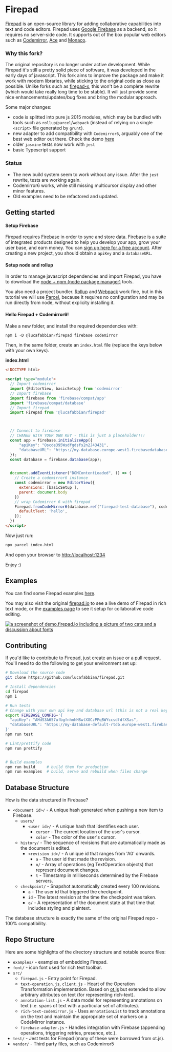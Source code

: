 # Firepad 

[Firepad](http://www.firepad.io/) is an open-source library for adding collaborative capabilities into text and code editors. Firepad uses [Google Firebase](https://groups.google.com/forum/#!forum/firebase-talk) as a backend, so it requires no server-side code. It supports out of the box popular web editors such as [Codemirror](https://codemirror.net/), [Ace](https://ace.c9.io/) and [Monaco](https://microsoft.github.io/monaco-editor/).


### Why this fork?

The original repository is no longer under active development. While Firepad it's still a pretty solid piece of software, it was developed in the early days of javascript. This fork aims to improve the package and make it work with modern libraries, while sticking to the original code as close as possible. Unlike forks such as [firepad-x](https://github.com/interviewstreet/firepad-x), this won't be a complete rewrite (which would take really long time to be stable). It will just provide some nice enhancements/updates/bug fixes and bring the modular approach.


Some major changes:
- code is splitted into pure js 2015 modules, which may be bundled with tools such as `rollup`/`parcel`/`webpack` (instead of relying on a single `<script>` file generated by `grunt`).
- new adapter to add compatibility with `Codemirror6`, arguably one of the best web editor out there. Check the demo [here](https://github.com/lucafabbian/codemirror6-firepad-demo)
- older `jasmine` tests now work with `jest`
- basic Typescript support


### Status

- The new build system seem to work without any issue. After the `jest` rewrite, tests are working again.
- Codemirror6 works, while still missing multicursor display and other minor features.
- Old examples need to be refactored and updated.


## Getting started

#### Setup Firebase

Firepad requires [Firebase](https://firebase.google.com/) in order to sync and store data. Firebase is a suite of integrated products designed to help you develop your app, grow your user base, and earn money. You can [sign up here for a free account](https://console.firebase.google.com/). After creating a new project, you should obtain a `apiKey` and a `databaseURL`.

#### Setup node and rollup

In order to manage javascript dependencies and import Firepad, you have to download the [node + npm (node package manager)](https://nodejs.org/en/download/) tools.

You also need a project bundler. [Rollup](https://rollupjs.org) and [Webpack](https://webpack.js.org/) work fine, but in this tutorial we will use [Parcel](https://parceljs.org/), because it requires no configuration and may be run directly from node, without explicity installing it.

#### Hello Firepad + Codemirror6!

Make a new folder, and install the required dependencies with: 
```js
npm i -D @lucafabbian/firepad firebase codemirror
```

Then, in the same folder, create an `index.html` file (replace the keys below with your own keys).

**index.html**
```html
<!DOCTYPE html>

<script type="module">
  // Import codemirror
  import {EditorView, basicSetup} from 'codemirror'
  // Import firebase
  import firebase from 'firebase/compat/app'
  import 'firebase/compat/database'
  // Import firepad
  import Firepad from '@lucafabbian/firepad'



  // Connect to firebase
  // CHANGE WITH YOUR OWN KEY - this is just a placeholder!!!
  const app = firebase.initializeApp({
      "apiKey": "Oscde395Wsdfgdsfs2n2J43431",
      "databaseURL": "https://my-database.europe-west1.firebasedatabase.app"
  });
  const database = firebase.database(app);


  document.addEventListener("DOMContentLoaded", () => {
    // Create a codemirror6 instance
    const codemirror = new EditorView({
      extensions: [basicSetup ],
      parent: document.body
    })
    // wrap Codemirror 6 with firepad  
    Firepad.fromCodeMirror6(database.ref("firepad-test-database"), codemirror, {
      defaultText: 'hello',
    });
  })
</script>
```

Now just run:
```bash
npx parcel index.html
```
And open your browser to <http://localhost:1234>

Enjoy :)

## Examples

You can find some Firepad examples [here](https://github.com/lucafabbian/firepad/tree/main/examples#readme).



You may also visit the original [firepad.io](http://demo.firepad.io/) to see a live demo of Firepad in rich text mode, or the
[examples page](http://www.firepad.io/examples/) to see it setup for collaborative code editing.

[![a screenshot of demo.firepad.io including a picture of two cats and a discussion about fonts](screenshot.png)](http://demo.firepad.io/)




## Contributing

If you'd like to contribute to Firepad, just create an issue or a pull request. You'll need to do the following to get your environment set up:

```bash
# Download the source code
git clone https://github.com/lucafabbian/firepad.git

# Install dependencies
cd firepad
npm i

# Run tests
# Change with your own api key and database url (this is not a real key) - must be a valid json 
export FIREBASE_CONFIG='{
  "apiKey": "AHdS3A657ufbgfnhnhH8wtXGCzPFqBWYccsdfdfXSas",
  "databaseURL": "https://my-database-default-rtdb.europe-west1.firebasedatabase.app"
}'
npm run test

# Lint/prettify code
npm run prettify


# Build examples
npm run build     # build them for production
npm run examples  # build, serve and rebuild when files change
```


## Database Structure
How is the data structured in Firebase?

* `<document id>/` - A unique hash generated when pushing a new item to Firebase.
    * `users/`
        * `<user id>/` - A unique hash that identifies each user. 
          * `cursor` - The current location of the user's cursor. 
          * `color` - The color of the user's cursor.
    * `history/` - The sequence of revisions that are automatically made as the document is edited.
        * `<revision id>/` - A unique id that ranges from 'A0' onwards.
            * `a` - The user id that made the revision.
            * `o/` - Array of operations (eg TextOperation objects) that represent document changes.
            * `t` - Timestamp in milliseconds determined by the Firebase servers.
    * `checkpoint/` - Snapshot automatically created every 100 revisions.  
        * `a` - The user id that triggered the checkpoint.
        * `id` - The latest revision at the time the checkpoint was taken.
        * `o/` - A representation of the document state at that time that includes styling and plaintext.   

The database structure is exactly the same of the original Firepad repo - 100% compatibility.


## Repo Structure

Here are some highlights of the directory structure and notable source files:


* `examples/` - examples of embedding Firepad.
* `font/` - icon font used for rich text toolbar.
* `src/`
    * `firepad.js` - Entry point for Firepad.
    * `text-operation.js`, `client.js` - Heart of the Operation Transformation implementation.  Based on
      [ot.js](https://github.com/Operational-Transformation/ot.js/) but extended to allow arbitrary
      attributes on text (for representing rich-text).
    * `annotation-list.js` - A data model for representing annotations on text (i.e. spans of text with a particular
      set of attributes).
    * `rich-text-codemirror.js` - Uses `AnnotationList` to track annotations on the text and maintain the appropriate
      set of markers on a CodeMirror instance.
    * `firebase-adapter.js` - Handles integration with Firebase (appending operations, triggering retries,
      presence, etc.).
* `test/` - Jest tests for Firepad (many of these were borrowed from ot.js).
* `vendor/` - Third party files, such as Codemirror5